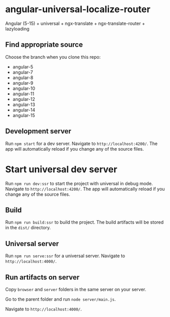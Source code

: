# angular-universal-localize-router

Angular (5-15) + universal + ngx-translate + ngx-translate-router + lazyloading

## Find appropriate source

Choose the branch when you clone this repo:
* angular-5
* angular-7
* angular-8
* angular-9
* angular-10
* angular-11
* angular-12
* angular-13
* angular-14
* angular-15

## Development server

Run `npm start` for a dev server. Navigate to `http://localhost:4200/`. The app will automatically reload if you change any of the source files.

# Start universal dev server

Run `npm run dev:ssr` to start the project with universal in debug mode. Navigate to `http://localhost:4200/`. The app will automatically reload if you change any of the source files.

## Build

Run `npm run build:ssr` to build the project. The build artifacts will be stored in the `dist/` directory.

## Universal server

Run `npm run serve:ssr` for a universal server. Navigate to `http://localhost:4000/`.

## Run artifacts on server

Copy `browser` and `server` folders in the same server on your server.

Go to the parent folder and run `node server/main.js`.

Navigate to `http://localhost:4000/`.
